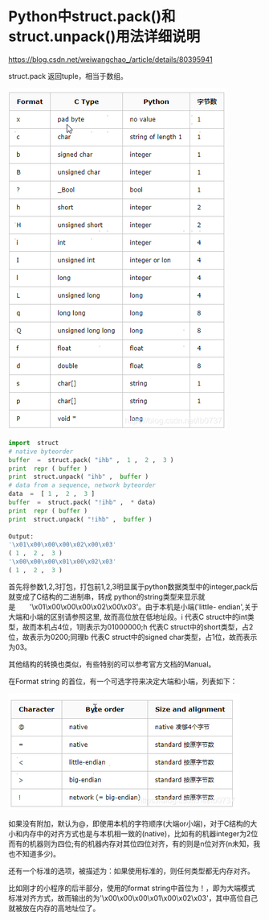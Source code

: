 # Python中struct.pack()和struct.unpack()用法详细说明

https://blog.csdn.net/weiwangchao_/article/details/80395941



struct.pack 返回tuple，相当于数组。

![在这里插入图片描述](struct.assets/2019030609144482.png)



```python
import  struct
# native byteorder
buffer  =  struct.pack( "ihb" ,  1 ,  2 ,  3 )
print  repr ( buffer )
print  struct.unpack( "ihb" ,  buffer )
# data from a sequence, network byteorder
data  =  [ 1 ,  2 ,  3 ]
buffer  =  struct.pack( "!ihb" ,  * data)
print  repr ( buffer )
print  struct.unpack( "!ihb" ,  buffer )
  
Output:
'\x01\x00\x00\x00\x02\x00\x03'
( 1 ,  2 ,  3 )
'\x00\x00\x00\x01\x00\x02\x03'
( 1 ,  2 ,  3 )
```

首先将参数1,2,3打包，打包前1,2,3明显属于python数据类型中的integer,pack后就变成了C结构的二进制串，转成 python的string类型来显示就是　　'\x01\x00\x00\x00\x02\x00\x03'。由于本机是小端('little- endian',关于大端和小端的区别请参照这里, 故而高位放在低地址段。i 代表C struct中的int类型，故而本机占4位，1则表示为01000000;h 代表C struct中的short类型，占2位，故表示为0200;同理b 代表C struct中的signed char类型，占1位，故而表示为03。

其他结构的转换也类似，有些特别的可以参考官方文档的Manual。

在Format string 的首位，有一个可选字符来决定大端和小端，列表如下：

![img](struct.assets/20190306091502751.png)

如果没有附加，默认为@，即使用本机的字符顺序(大端or小端)，对于C结构的大小和内存中的对齐方式也是与本机相一致的(native)，比如有的机器integer为2位而有的机器则为四位;有的机器内存对其位四位对齐，有的则是n位对齐(n未知，我也不知道多少)。

还有一个标准的选项，被描述为：如果使用标准的，则任何类型都无内存对齐。

比如刚才的小程序的后半部分，使用的format string中首位为！，即为大端模式标准对齐方式，故而输出的为'\x00\x00\x00\x01\x00\x02\x03'，其中高位自己就被放在内存的高地址位了。
